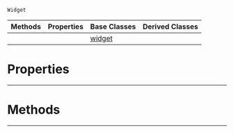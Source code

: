  `Widget`

|Methods|Properties|Base Classes|Derived Classes|
|---|---|---|---|
| | |[widget](https://github.com/dragonCASTjosh/PlasmaDocs/blob/master/code_reference/class_reference/widget.markdown)| |


 #  Properties


---  
 #  Methods


---  
 

 